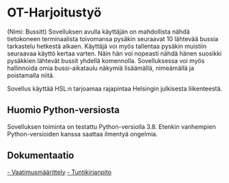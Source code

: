 <h1>OT-Harjoitustyö</h1>

<p>(Nimi: Bussitt) Sovelluksen avulla käyttäjän on mahdollista nähdä tietokoneen terminaalista toivomansa pysäkin seuraavat 10 lähtevää bussia tarkastelu hetkestä alkaen. Käyttäjä voi myös tallentaa pysäkin muistiin seuraavaa käyttö kertaa varten. Näin hän voi nopeasti nähdä hänen suosikki pysäkkien lähtevät bussit yhdellä komennolla. Sovelluksessa voi myös hallinnoida omia bussi-aikataulu näkymiä lisäämällä, nimeämällä ja poistamalla niitä. 

Sovellus käyttää HSL:n tarjoamaa rajapintaa Helsingin julkisesta liikenteestä.</p>

<h2>Huomio Python-versiosta</h2>
<p>Sovelluksen toiminta on testattu Python-versiolla 3.8. Etenkin vanhempien Python-versioiden kanssa saattaa ilmentyä ongelmia.</p>

<h2>Dokumentaatio</h2>

[- Vaatimusmäärittely](https://github.com/sutigit/ot-harjoitustyo/blob/master/dokumentaatio/vaatimusmaarittely.md)
[- Tuntikirjanpito](https://github.com/sutigit/ot-harjoitustyo/blob/master/dokumentaatio/tuntikirjanpito.md)